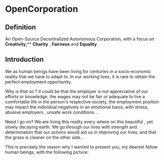 # OpenCorporation



## Definition


An Open-Source Decentralized Autonomous Corporation, with a focus on **Creativity,**** **Charity** , **Fairness** and **Equality**


## Introduction 


We as human beings have been living for centuries in a socio-economic reality that we have to adapt to. In our working lives, it is rare to obtain the perfect employment opportunity. 

Why is that so ? it could be that the employer is not appreciative of our efforts or knowledge, the wages may not be fair or adequate to live a comfortable life in the person's respective society, the employment position may impact the individual negatively in an emotional basis, with stress, abusive employers , unsafe work conditions ... 


Need I go on? We are living this reality every where on this beautiful , yet slowly decaying earth. We go through our lives with strength and determination that our actions would aid us in improving our lives, and that the grass is cleaner on the other side... 


This is precisely the reason why I wanted to present you, my dearest fellow human beings, with the following picture: 



